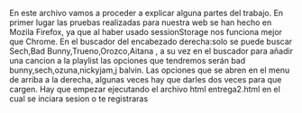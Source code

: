 En este archivo vamos a proceder a explicar alguna partes del trabajo.
En primer lugar las pruebas realizadas para nuestra web se han hecho en Mozila Firefox,
ya que al haber usado sessionStorage nos funciona mejor que Chrome.
En el buscador del encabezado derecha:solo se puede buscar Sech,Bad Bunny,Trueno,Orozco,Aitana
, a su vez en el buscador para añadir una cancion a la playlist las opciones que
tendremos serán bad bunny,sech,ozuna,nickyjam,j balvin.
Las opciones que se abren en el menu de arriba a la derecha, algunas veces hay que darles dos veces para que cargen.
Hay que empezar ejecutando el archivo html entrega2.html en el cual se inciara sesion o te registraras